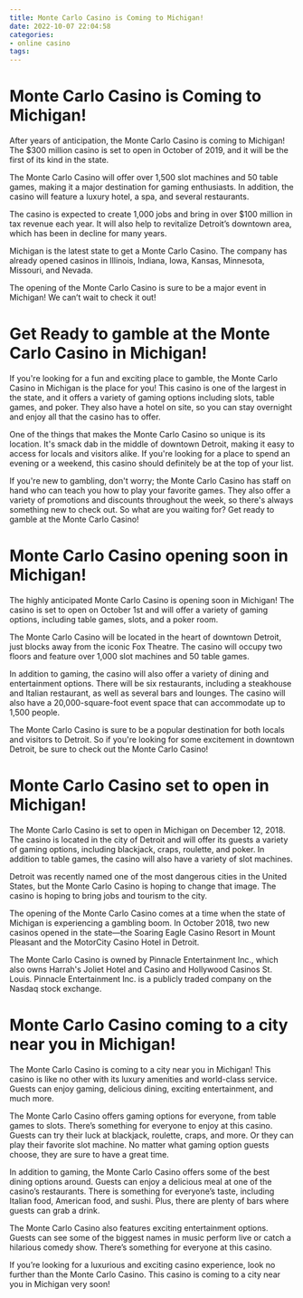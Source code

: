 ```yaml
---
title: Monte Carlo Casino is Coming to Michigan!
date: 2022-10-07 22:04:58
categories:
- online casino
tags:
---
```



#  Monte Carlo Casino is Coming to Michigan!

After years of anticipation, the Monte Carlo Casino is coming to Michigan! The $300 million casino is set to open in October of 2019, and it will be the first of its kind in the state.

The Monte Carlo Casino will offer over 1,500 slot machines and 50 table games, making it a major destination for gaming enthusiasts. In addition, the casino will feature a luxury hotel, a spa, and several restaurants.

The casino is expected to create 1,000 jobs and bring in over $100 million in tax revenue each year. It will also help to revitalize Detroit’s downtown area, which has been in decline for many years.

Michigan is the latest state to get a Monte Carlo Casino. The company has already opened casinos in Illinois, Indiana, Iowa, Kansas, Minnesota, Missouri, and Nevada.

The opening of the Monte Carlo Casino is sure to be a major event in Michigan! We can’t wait to check it out!

#  Get Ready to gamble at the Monte Carlo Casino in Michigan!

If you're looking for a fun and exciting place to gamble, the Monte Carlo Casino in Michigan is the place for you! This casino is one of the largest in the state, and it offers a variety of gaming options including slots, table games, and poker. They also have a hotel on site, so you can stay overnight and enjoy all that the casino has to offer.

One of the things that makes the Monte Carlo Casino so unique is its location. It's smack dab in the middle of downtown Detroit, making it easy to access for locals and visitors alike. If you're looking for a place to spend an evening or a weekend, this casino should definitely be at the top of your list.

If you're new to gambling, don't worry; the Monte Carlo Casino has staff on hand who can teach you how to play your favorite games. They also offer a variety of promotions and discounts throughout the week, so there's always something new to check out. So what are you waiting for? Get ready to gamble at the Monte Carlo Casino!

#  Monte Carlo Casino opening soon in Michigan!

The highly anticipated Monte Carlo Casino is opening soon in Michigan! The casino is set to open on October 1st and will offer a variety of gaming options, including table games, slots, and a poker room.

The Monte Carlo Casino will be located in the heart of downtown Detroit, just blocks away from the iconic Fox Theatre. The casino will occupy two floors and feature over 1,000 slot machines and 50 table games.

In addition to gaming, the casino will also offer a variety of dining and entertainment options. There will be six restaurants, including a steakhouse and Italian restaurant, as well as several bars and lounges. The casino will also have a 20,000-square-foot event space that can accommodate up to 1,500 people.

The Monte Carlo Casino is sure to be a popular destination for both locals and visitors to Detroit. So if you're looking for some excitement in downtown Detroit, be sure to check out the Monte Carlo Casino!

#  Monte Carlo Casino set to open in Michigan! 

The Monte Carlo Casino is set to open in Michigan on December 12, 2018. The casino is located in the city of Detroit and will offer its guests a variety of gaming options, including blackjack, craps, roulette, and poker. In addition to table games, the casino will also have a variety of slot machines.

Detroit was recently named one of the most dangerous cities in the United States, but the Monte Carlo Casino is hoping to change that image. The casino is hoping to bring jobs and tourism to the city.

The opening of the Monte Carlo Casino comes at a time when the state of Michigan is experiencing a gambling boom. In October 2018, two new casinos opened in the state—the Soaring Eagle Casino Resort in Mount Pleasant and the MotorCity Casino Hotel in Detroit.

The Monte Carlo Casino is owned by Pinnacle Entertainment Inc., which also owns Harrah's Joliet Hotel and Casino and Hollywood Casinos St. Louis. Pinnacle Entertainment Inc. is a publicly traded company on the Nasdaq stock exchange.

#  Monte Carlo Casino coming to a city near you in Michigan!

The Monte Carlo Casino is coming to a city near you in Michigan! This casino is like no other with its luxury amenities and world-class service. Guests can enjoy gaming, delicious dining, exciting entertainment, and much more.

The Monte Carlo Casino offers gaming options for everyone, from table games to slots. There’s something for everyone to enjoy at this casino. Guests can try their luck at blackjack, roulette, craps, and more. Or they can play their favorite slot machine. No matter what gaming option guests choose, they are sure to have a great time.

In addition to gaming, the Monte Carlo Casino offers some of the best dining options around. Guests can enjoy a delicious meal at one of the casino’s restaurants. There is something for everyone’s taste, including Italian food, American food, and sushi. Plus, there are plenty of bars where guests can grab a drink.

The Monte Carlo Casino also features exciting entertainment options. Guests can see some of the biggest names in music perform live or catch a hilarious comedy show. There’s something for everyone at this casino.

If you’re looking for a luxurious and exciting casino experience, look no further than the Monte Carlo Casino. This casino is coming to a city near you in Michigan very soon!